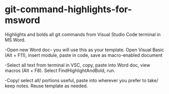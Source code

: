 # git-command-highlights-for-msword
Highlights and bolds all git commands from Visual Studio Code terminal in MS Word. 

-Open new Word doc- you will use this as your template.  Open Visual Basic (Alt + F11), insert module, paste in code, save as macro-enabled document

-Select all text from terminal in VSC, copy, paste into Word doc, view macros (Alt + F8).  Select FindHighlightAndBold, run. 

-Copy/ select all/ portions useful, paste into wherever you prefer to take/ keep notes.  Reuse template as needed. 
